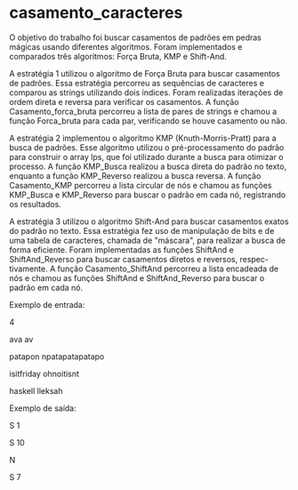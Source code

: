 # casamento_caracteres
O objetivo do trabalho foi buscar casamentos de padrões em pedras mágicas usando diferentes algoritmos. Foram implementados e comparados três algoritmos: Força Bruta, KMP e Shift-And.

A estratégia 1 utilizou o algoritmo de Força Bruta para buscar casamentos de padrões.
Essa estratégia percorreu as sequências de caracteres e comparou as strings utilizando dois
índices. Foram realizadas iterações de ordem direta e reversa para verificar os casamentos.
A função Casamento_forca_bruta percorreu a lista de pares de strings e chamou a função
Forca_bruta para cada par, verificando se houve casamento ou não.

A estratégia 2 implementou o algoritmo KMP (Knuth-Morris-Pratt) para a busca de
padrões. Esse algoritmo utilizou o pré-processamento do padrão para construir o array
lps, que foi utilizado durante a busca para otimizar o processo. A função KMP_Busca
realizou a busca direta do padrão no texto, enquanto a função KMP_Reverso realizou a
busca reversa. A função Casamento_KMP percorreu a lista circular de nós e chamou as
funções KMP_Busca e KMP_Reverso para buscar o padrão em cada nó, registrando os
resultados.

A estratégia 3 utilizou o algoritmo Shift-And para buscar casamentos exatos do padrão
no texto. Essa estratégia fez uso de manipulação de bits e de uma tabela de caracteres,
chamada de "máscara", para realizar a busca de forma eficiente. Foram implementadas as
funções ShiftAnd e ShiftAnd_Reverso para buscar casamentos diretos e reversos, respec-
tivamente. A função Casamento_ShiftAnd percorreu a lista encadeada de nós e chamou
as funções ShiftAnd e ShiftAnd_Reverso para buscar o padrão em cada nó.

Exemplo de entrada:

4

ava av

patapon npatapatapatapo

isitfriday ohnoitisnt

haskell lleksah

Exemplo de saída:

S 1

S 10

N

S 7

